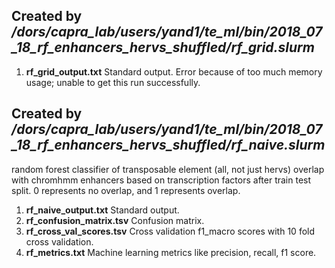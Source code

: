 ## Created by */dors/capra_lab/users/yand1/te_ml/bin/2018_07_18_rf_enhancers_hervs_shuffled/rf_grid.slurm*
1. **rf_grid_output.txt**
Standard output. Error because of too much memory usage; unable to get this run successfully.

## Created by */dors/capra_lab/users/yand1/te_ml/bin/2018_07_18_rf_enhancers_hervs_shuffled/rf_naive.slurm*
random forest classifier of transposable element (all, not just hervs) overlap with chromhmm enhancers based on transcription factors after train test split. 0 represents no overlap, and 1 represents overlap.


1. **rf_naive_output.txt**
Standard output.
2. **rf_confusion_matrix.tsv**
Confusion matrix.
3. **rf_cross_val_scores.tsv**
Cross validation f1_macro scores with 10 fold cross validation.
4. **rf_metrics.txt**
Machine learning metrics like precision, recall, f1 score.